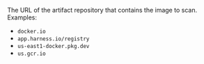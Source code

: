 The URL of the artifact repository that contains the image to scan. Examples: 
* `docker.io`
* `app.harness.io/registry`
* `us-east1-docker.pkg.dev`
* `us.gcr.io`